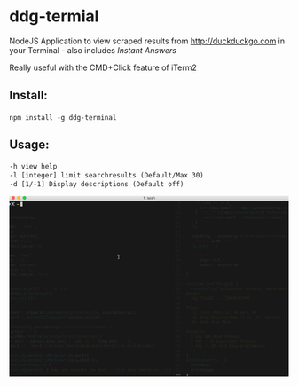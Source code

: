 # ddg-termial

NodeJS Application to view scraped results from http://duckduckgo.com in your Terminal - also
includes *Instant Answers*

Really useful with the CMD+Click feature of iTerm2

## Install:
`npm install -g ddg-terminal`

## Usage:
```
-h view help
-l [integer] limit searchresults (Default/Max 30)
-d [1/-1] Display descriptions (Default off)
```
![alt text](https://github.com/FreaKzero/ddg-terminal/blob/master/readme/ddg.gif "Demo GIF")
